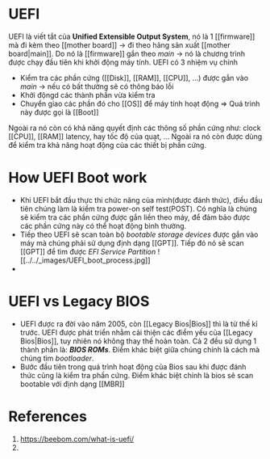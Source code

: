 ---
---
# UEFI
UEFI là viết tắt của **Unified Extensible Output System**, nó là 1 [[firmware]] mà đi kèm theo [[mother board]] -> đi theo hãng sản xuất [[mother board|main]]. Do nó là [[firmware]] gắn theo _main_ -> nó là chương trình được chạy đầu tiên khi khởi động máy tính. UEFI có 3 nhiệm vụ chính
- Kiểm tra các phần cứng ([[Disk]], [[RAM]], [[CPU]], ...) được gắn vào _main_ -> nếu có bất thường sẽ có thông báo lỗi
- Khởi độngd các thành phần vừa kiểm tra
- Chuyển giao các phần đó cho [[OS]] để máy tính hoạt động
=> Quá trình này được gọi là [[Boot]]

Ngoài ra nó còn có khả năng quyết định các thông số phần cứng như: clock [[CPU]], [[RAM]] latency, hay tốc độ của quạt, ... Ngoài ra nó còn được dùng để kiểm tra khả năng hoạt động của các thiết bị phần cứng.

# How UEFI Boot work

- Khi UEFI bắt đầu thực thi chức năng của mình(được đánh thức), điều đầu tiên chúng làm là kiểm tra power-on self test(POST). Có nghĩa là chúng sẽ kiểm tra các phần cứng được gắn liền theo máy, để đảm bảo được các phần cứng này có thể hoạt động bình thường. 
- Tiếp theo UEFI sẽ scan toàn bộ _bootable storage devices_ được gắn vào máy mà chúng phải sử dụng định dạng [[GPT]]. Tiếp đó nó sẽ scan [[GPT]] để tìm được _EFI Service Partition_
![[../../_images/UEFI_boot_process.jpg]]
- 
# UEFI vs Legacy BIOS
- UEFI được ra đời vào năm 2005, còn [[Legacy Bios|Bios]] thì là từ thế kỉ trước. UEFI được phát triển nhằm cải thiện các điểm yếu của [[Legacy Bios|Bios]], tuy nhiên nó không thay thế hoàn toàn. Cả 2 đều sử dụng 1 thành phần là: ***BIOS ROMs***. Điểm khác biệt giữa chúng chính là cách mà chúng tìm _bootloader_.
- Bước đầu tiên trong quá trình hoạt động của Bios sau khi được đánh thức cũng là kiểm tra phần cứng. Điểm khác biệt chính là bios sẽ scan bootable với định dạng [[MBR]]
# References

1. https://beebom.com/what-is-uefi/
2. 